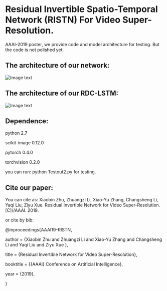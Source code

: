 # Residual Invertible Spatio-Temporal Network (RISTN) For Video Super-Resolution.

AAAI-2019 poster, we provide code and model architecture for testing. But the code is not polished yet.

## The architecture of our network:

![Image text](https://github.com/lizhuangzi/RISTN/raw/master/screenshots/RISTN.png)

## The architecture of our RDC-LSTM:

![Image text](https://github.com/lizhuangzi/RISTN/raw/master/screenshots/RDCLSTM.png)


## Dependence:

python 2.7

scikit-image 0.12.0

pytorch 0.4.0

torchvision 0.2.0


you can run: python Testout2.py for testing.

## Cite our paper:

You can cite as:
Xiaobin Zhu, Zhuangzi Li, Xiao-Yu Zhang, Changsheng Li, Yaqi Liu, Ziyu Xue. Residual Invertible Network for Video Super-Resolution. [C]//AAAI. 2019.

or cite by bib:

@inproceedings{AAAI19-RISTN,

  author    = {Xiaobin Zhu and
               Zhuangzi Li and
                Xiao-Yu Zhang and
                 Changsheng Li and
                 Yaqi Liu and
                 Ziyu Xue
                },

  title     = {Residual Invertible Network for Video Super-Resolution},

  booktitle = {{AAAI} Conference on Artificial Intelligence},

  year      = {2019},

}
